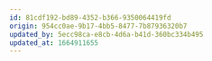 ```yaml
---
id: 81cdf192-bd89-4352-b366-9350064419fd
origin: 954cc0ae-9b17-4bb5-8477-7b87936320b7
updated_by: 5ecc98ca-e8cb-4d6a-b41d-360bc334b495
updated_at: 1664911655
---
```

